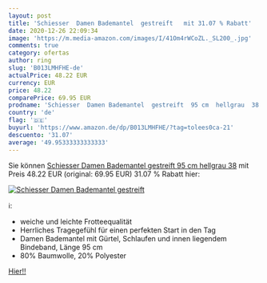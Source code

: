 ```yaml
---
layout: post
title: 'Schiesser  Damen Bademantel  gestreift   mit 31.07 % Rabatt'
date: 2020-12-26 22:09:34
image: 'https://m.media-amazon.com/images/I/41Om4rWCoZL._SL200_.jpg'
comments: true
category: ofertas
author: ring
slug: 'B013LMHFHE-de'
actualPrice: 48.22 EUR
currency: EUR
price: 48.22
comparePrice: 69.95 EUR
prodname: 'Schiesser  Damen Bademantel  gestreift  95 cm  hellgrau  38'
country: 'de'
flag: '🇩🇪'
buyurl: 'https://www.amazon.de/dp/B013LMHFHE/?tag=tolees0ca-21'
descuento: '31.07'
average: '49.95333333333333'
---
```


Sie können [Schiesser  Damen Bademantel  gestreift  95 cm  hellgrau  38](https://www.amazon.de/dp/B013LMHFHE/?tag=tolees0ca-21) mit Preis 48.22 EUR (original: 69.95 EUR) 31.07 % Rabatt hier:

[![Schiesser  Damen Bademantel  gestreift  ](https://m.media-amazon.com/images/I/41Om4rWCoZL._SL200_.jpg)](https://www.amazon.de/dp/B013LMHFHE/?tag=tolees0ca-21)

ℹ️:

- weiche und leichte Frotteequalität
- Herrliches Tragegefühl für einen perfekten Start in den Tag
- Damen Bademantel mit Gürtel, Schlaufen und innen liegendem Bindeband, Länge 95 cm
- 80% Baumwolle, 20% Polyester

[Hier!!](https://www.amazon.de/dp/B013LMHFHE/?tag=tolees0ca-21)
